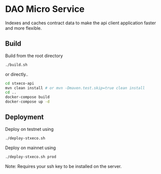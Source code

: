 # DAO Micro Service

Indexes and caches contract data to make the api client application faster
and more flexible.

## Build

Build from the root directory

```bash
./build.sh
```

or directly..

```bash
cd stxeco-api
mvn clean install # or mvn -Dmaven.test.skip=true clean install
cd ..
docker-compose build
docker-compose up -d
```

## Deployment

Deploy on testnet using

```bash
./deploy-stxeco.sh
```

Deploy on mainnet using

```bash
./deploy-stxeco.sh prod
```

Note: Requires your ssh key to be installed on the server.